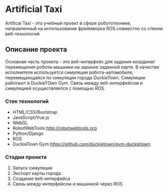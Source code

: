 # Artificial Taxi
Artifical Taxi - это учебный проект в сфере робототехнике, направленный на использование фреймворка ROS совместно со стеком веб-технологий. 

## Описание проекта
Основная часть проекта - это веб-интерфейс для задания координат перемещения робота-машинки на заранее заданной карте. В качестве исполнителя используется симуляция робота-автомобиля, перемещающаяся по симуляции города DuckieTown. Симуляции работают в DuckieTOwn Gym. Связь между веб-интерфейсом и симуляцией осуществляется с помощью ROS.

### Стек технологий
* HTML/CSS/Bootstrap
* JavaScript/Vue.js
* WebGL
* RobotWebTools http://robotwebtools.org
* Python/Django
* ROS
* DuckieTown Gym https://github.com/duckietown/gym-duckietown

### Стадии проекта
1. Запуск симуляции
2. Экспорт карты города
3. Создание веб-интерфейса
4. Связь между интерфейсом и машинкой через ROS
